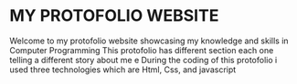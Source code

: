 # MY PROTOFOLIO WEBSITE 
Welcome to my protofolio website showcasing my knowledge and skills in Computer Programming 
This protofolio has different section each one telling a different story about me e
During the coding of this protofolio  i used three technologies which are Html, Css, and javascript 
